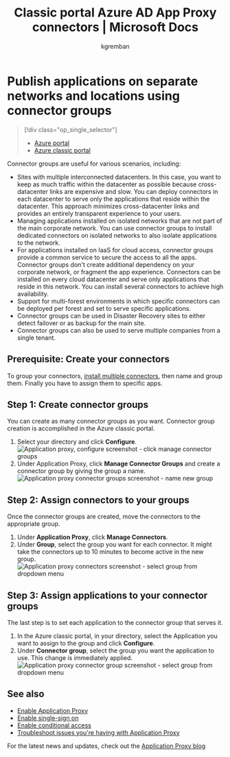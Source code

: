 ﻿---
title: Classic portal Azure AD App Proxy connectors | Microsoft Docs
description: Covers how to create and manage groups of connectors in Azure AD Application Proxy.
services: active-directory
documentationcenter: ''
author: kgremban
manager: femila
editor: harshja

ms.assetid: b283796a-9679-4c79-b703-802bb850f65d
ms.service: active-directory
ms.workload: identity
ms.tgt_pltfrm: na
ms.devlang: na
ms.topic: article
ms.date: 04/23/2017
ms.author: kgremban

ms.reviewer: harshja
ms.custom: iamfeature=AppProxy
---
# Publish applications on separate networks and locations using connector groups
> [!div class="op_single_selector"]
> * [Azure portal](active-directory-application-proxy-connectors-azure-portal.md)
> * [Azure classic portal](active-directory-application-proxy-connectors.md)
>
>

Connector groups are useful for various scenarios, including:

* Sites with multiple interconnected datacenters. In this case, you want to keep as much traffic within the datacenter as possible because cross-datacenter links are expensive and slow. You can deploy connectors in each datacenter to serve only the applications that reside within the datacenter. This approach minimizes cross-datacenter links and provides an entirely transparent experience to your users.
* Managing applications installed on isolated networks that are not part of the main corporate network. You can use connector groups to install dedicated connectors on isolated networks to also isolate applications to the network.
* For applications installed on IaaS for cloud access, connector groups provide a common service to secure the access to all the apps. Connector groups don't create additional dependency on your corporate network, or fragment the app experience. Connectors can be installed on every cloud datacenter and serve only applications that reside in this network. You can install several connectors to achieve high availability.
* Support for multi-forest environments in which specific connectors can be deployed per forest and set to serve specific applications.
* Connector groups can be used in Disaster Recovery sites to either detect failover or as backup for the main site.
* Connector groups can also be used to serve multiple companies from a single tenant.

## Prerequisite: Create your connectors
To group your connectors, [install multiple connectors](active-directory-application-proxy-enable.md), then name and group them. Finally you have to assign them to specific apps.

## Step 1: Create connector groups
You can create as many connector groups as you want. Connector group creation is accomplished in the Azure classic portal.

1. Select your directory and click **Configure**.  
    ![Application proxy, configure screenshot - click manage connector groups](./media/active-directory-application-proxy-connectors/app_proxy_connectors_creategroup.png)
2. Under Application Proxy, click **Manage Connector Groups** and create a connector group by giving the group a name.  
    ![Application proxy connector groups screenshot - name new group](./media/active-directory-application-proxy-connectors/app_proxy_connectors_namegroup.png)

## Step 2: Assign connectors to your groups
Once the connector groups are created, move the connectors to the appropriate group.

1. Under **Application Proxy**, click **Manage Connectors**.
2. Under **Group**, select the group you want for each connector. It might take the connectors up to 10 minutes to become active in the new group.  
    ![Application proxy connectors screenshot - select group from dropdown menu](./media/active-directory-application-proxy-connectors/app_proxy_connectors_connectorlist.png)

## Step 3: Assign applications to your connector groups
The last step is to set each application to the connector group that serves it.

1. In the Azure classic portal, in your directory, select the Application you want to assign to the group and click **Configure**.
2. Under **Connector group**, select the group you want the application to use. This change is immediately applied.  
    ![Application proxy connector group screenshot - select group from dropdown menu](./media/active-directory-application-proxy-connectors/app_proxy_connectors_newgroup.png)

## See also
* [Enable Application Proxy](active-directory-application-proxy-enable.md)
* [Enable single-sign on](active-directory-application-proxy-sso-using-kcd.md)
* [Enable conditional access](active-directory-application-proxy-conditional-access.md)
* [Troubleshoot issues you're having with Application Proxy](active-directory-application-proxy-troubleshoot.md)

For the latest news and updates, check out the [Application Proxy blog](http://blogs.technet.com/b/applicationproxyblog/)
